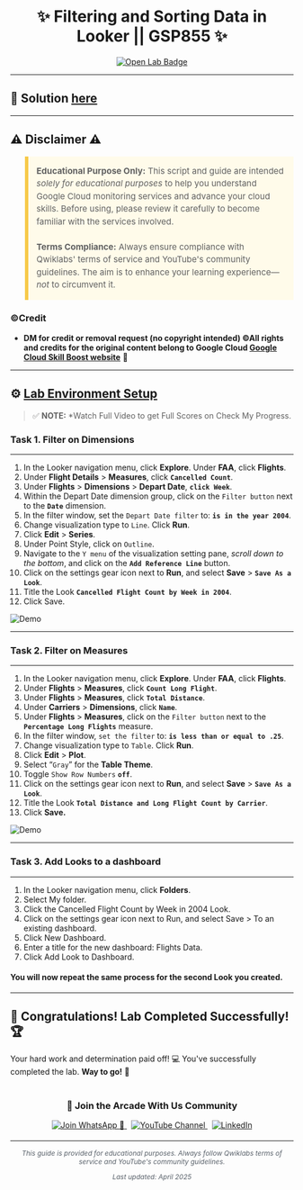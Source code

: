 <h1 align="center">
✨ Filtering and Sorting Data in Looker || GSP855 ✨
</h1>

<div align="center">
  <a href="https://www.cloudskillsboost.google/focuses/17740?parent=catalog"_blank" rel="noopener noreferrer">
    <img src="https://img.shields.io/badge/Open_Lab-Cloud_Skills_Boost-4285F4?style=for-the-badge&logo=google&logoColor=white&labelColor=34A853" alt="Open Lab Badge">
  </a>
</div>

---

## 🔑 Solution [here]()

---

## ⚠️ Disclaimer ⚠️

<blockquote style="background-color: #fffbea; border-left: 6px solid #f7c948; padding: 1em; font-size: 15px; line-height: 1.5;">
  <strong>Educational Purpose Only:</strong> This script and guide are intended <em>solely for educational purposes</em> to help you understand Google Cloud monitoring services and advance your cloud skills. Before using, please review it carefully to become familiar with the services involved.
  <br><br>
  <strong>Terms Compliance:</strong> Always ensure compliance with Qwiklabs' terms of service and YouTube's community guidelines. The aim is to enhance your learning experience—<em>not</em> to circumvent it.
</blockquote>

### ©Credit
- **DM for credit or removal request (no copyright intended) ©All rights and credits for the original content belong to Google Cloud [Google Cloud Skill Boost website](https://www.cloudskillsboost.google/)** 🙏

---

## ⚙️ <ins>Lab Environment Setup</ins>

> ✅ **NOTE:** *Watch Full Video to get Full Scores on Check My Progress.

### Task 1. Filter on Dimensions
---
1. In the Looker navigation menu, click **Explore**. Under **FAA**, click **Flights**.
2. Under **Flight Details** > **Measures**, click **`Cancelled Count`**.
3. Under **Flights** > **Dimensions** > **Depart Date**, **`click Week`**.
4. Within the Depart Date dimension group, click on the `Filter button` next to the **`Date`** dimension.
5. In the filter window, set the `Depart Date filter` to: **`is in the year 2004`**.
6. Change visualization type to `Line`. Click **Run**.
7. Click **Edit** > **Series**.
8. Under Point Style, click on `Outline`.
9. Navigate to the `Y menu` of the visualization setting pane, _scroll down to the bottom_, and click on the **`Add Reference Line`** button.
10. Click on the settings gear icon next to **Run**, and select **Save** > **`Save As a Look`**.
11. Title the Look **`Cancelled Flight Count by Week in 2004`**.
12. Click Save.

![Demo](https://cdn.qwiklabs.com/QMkFTa1y9ODqyw54PTLR2kdkubJL09hVD0tEHwF72zA%3D)

---
### Task 2. Filter on Measures
---
1. In the Looker navigation menu, click **Explore**. Under **FAA**, click **Flights**.
2. Under **Flights** > **Measures**, click **`Count Long Flight`**.
3. Under **Flights** > **Measures**, click **`Total Distance`**.
4. Under **Carriers** > **Dimensions**, click **`Name`**.
5. Under **Flights** > **Measures**, click on the `Filter button` next to the **`Percentage Long Flights`** measure.
6. In the filter window, `set the filter` to: **`is less than or equal to .25`**.
7. Change visualization type to `Table`. Click **Run**.
8. Click **Edit** > **Plot**.
9. Select “`Gray`” for the **Table Theme**.
10. Toggle `Show Row Numbers` **`off`**.
11. Click on the settings gear icon next to **Run**, and select **Save** > **`Save As a Look`**.
12. Title the Look **`Total Distance and Long Flight Count by Carrier`**.
13. Click **Save.**

![Demo](https://cdn.qwiklabs.com/8IoTtjiuIgGAaHQmk53H%2F3iiLheUOJHxVAM6Scgja8o%3D)

---
### Task 3. Add Looks to a dashboard
---
1. In the Looker navigation menu, click **Folders**.
2. Select My folder.
3. Click the Cancelled Flight Count by Week in 2004 Look.
4. Click on the settings gear icon next to Run, and select Save > To an existing dashboard.
5. Click New Dashboard.
6. Enter a title for the new dashboard: Flights Data.
7. Click Add Look to Dashboard.
#### You will now repeat the same process for the second Look you created.

---
## 🎉 **Congratulations! Lab Completed Successfully!** 🏆 
Your hard work and determination paid off! 💻
You've successfully completed the lab. **Way to go!** 🚀


<div align="center" style="padding: 5px;">
  <h3>📱 Join the Arcade With Us Community</h3>
  
  <a href="https://chat.whatsapp.com/KN3NvYNTJvU5xMCVTORJtS">
    <img src="https://img.shields.io/badge/Join_WhatsApp-25D366?style=for-the-badge&logo=whatsapp&logoColor=white" alt="Join WhatsApp 👥">
  </a>
  &nbsp;
  <a href="https://youtube.com/@arcadewithus_we?si=yeEby5M3k40gdX4l">
    <img src="https://img.shields.io/badge/Subscribe-Arcade%20With%20Us-FF0000?style=for-the-badge&logo=youtube&logoColor=white" alt="YouTube Channel">
  </a>
  &nbsp;
  <a href="https://www.linkedin.com/in/tripti-gupta-a28a6832b/">
    <img src="https://img.shields.io/badge/LINKEDIN-Tripti%20Gupta-0077B5?style=for-the-badge&logo=linkedin&logoColor=white" alt="LinkedIn">
</a>


</div>

---

<div align="center">
  <p style="font-size: 12px; color: #586069;">
    <em>This guide is provided for educational purposes. Always follow Qwiklabs terms of service and YouTube's community guidelines.</em>
  </p>
  <p style="font-size: 12px; color: #586069;">
    <em>Last updated: April 2025</em>
  </p>
</div>
